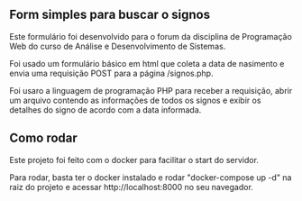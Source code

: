 ## Form simples para buscar o signos

Este formulário foi desenvolvido para o forum da disciplina de Programação Web do curso de Análise e Desenvolvimento de Sistemas.

Foi usado um formulário básico em html que coleta a data de nasimento e envia uma requisição POST para a página /signos.php.

Foi usaro a linguagem de programação PHP para receber a requisição, abrir um arquivo contendo as informações de todos os signos e exibir os detalhes do signo de acordo com a data informada.


## Como rodar

Este projeto foi feito com o docker para facilitar o start do servidor.

Para rodar, basta ter o docker instalado e rodar "docker-compose up -d" na raiz do projeto e acessar http://localhost:8000 no seu navegador.